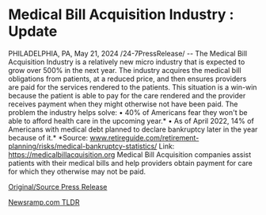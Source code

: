 # Medical Bill Acquisition Industry : Update

PHILADELPHIA, PA, May 21, 2024 /24-7PressRelease/ -- The Medical Bill Acquisition Industry is a relatively new micro industry that is expected to grow over 500% in the next year. The industry acquires the medical bill obligations from patients, at a reduced price, and then ensures providers are paid for the services rendered to the patients. This situation is a win-win because the patient is able to pay for the care rendered and the provider receives payment when they might otherwise not have been paid.  The problem the industry helps solve: •	40% of Americans fear they won't be able to afford health care in the upcoming year.* •	As of April 2022, 14% of Americans with medical debt planned to declare bankruptcy later in the year because of it.*  *Source: www.retireguide.com/retirement-planning/risks/medical-bankruptcy-statistics/  Link: https://medicalbillacquisition.org  Medical Bill Acquisition companies assist patients with their medical bills and help providers obtain payment for care for which they otherwise may not be paid. 

[Original/Source Press Release](https://www.24-7pressrelease.com/press-release/511008/medical-bill-acquisition-industry-update) 

[Newsramp.com TLDR](https://newsramp.com/None) 